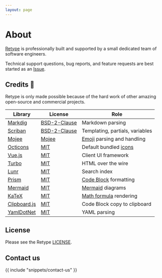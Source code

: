 ```yaml
---
layout: page
---
```

# About

[Retype](https://retype.com/) is professionally built and supported by a small dedicated team of software engineers.

Technical support questions, bug reports, and feature requests are best started as an [Issue](https://github.com/retypeapp/retype/issues).

## Credits :clap:

Retype is only made possible because of the hard work of other amazing open-source and commercial projects.

| Library                                                  | License                                                                    | Role                                                                   |
| -------------------------------------------------------- | -------------------------------------------------------------------------- | ---------------------------------------------------------------------- |
| [Markdig](https://github.com/xoofx/markdig)              | [BSD-2-Clause](https://github.com/xoofx/markdig/blob/master/license.txt)   | Markdown parsing                                                       |
| [Scriban](https://github.com/scriban/scriban)            | [BSD-2-Clause](https://github.com/scriban/scriban/blob/master/license.txt) | Templating, partials, variables                                        |
| [Mojee](https://mojeeio.github.io/Mojee/)                | [Mojee](https://mojeeio.github.io/Mojee/license/)                                    | [Emoji](/components/emoji.md) parsing and handling                     |
| [Octicons](https://primer.github.io/octicons/)           | [MIT](https://github.com/primer/octicons/blob/main/LICENSE)                | Default bundled [icons](/components/icon.md)                           |
| [Vue.js](https://vuejs.org/)                             | [MIT](https://github.com/vuejs/vue/blob/dev/LICENSE)                       | Client UI framework                                                    |
| [Turbo](https://turbo.hotwired.dev/)                     | [MIT](https://github.com/hotwired/turbo/blob/main/MIT-LICENSE)             | HTML over the wire                                                     |
| [Lunr](https://lunrjs.com/)                              | [MIT](https://github.com/olivernn/lunr.js/blob/master/LICENSE)             | Search index                                                           |
| [Prism](https://prismjs.com/)                            | [MIT](https://github.com/PrismJS/prism/blob/master/LICENSE)                | [Code Block](/components/code-block.md#syntax-highlighting) formatting |
| [Mermaid](https://mermaid-js.github.io/mermaid/)         | [MIT](https://github.com/mermaid-js/mermaid/blob/develop/LICENSE)          | [Mermaid](/components/mermaid.md) diagrams                             |
| [KaTeX](https://github.com/KaTeX/KaTeX)                  | [MIT](https://github.com/KaTeX/KaTeX/blob/master/LICENSE)                  | [Math formula](/components/math-formulas.md) rendering                 |
| [Clipboard.js](https://clipboardjs.com)                  | [MIT](https://clipboardjs.com/)                                            | Code Block copy to clipboard                                           |
| [YamlDotNet](https://github.com/aaubry/YamlDotNet)       | [MIT](https://github.com/aaubry/YamlDotNet/blob/master/LICENSE.txt)        | YAML parsing                                                           |

## License

Please see the Retype [LICENSE](LICENSE.md).

## Contact us

{{ include "snippets/contact-us" }}
